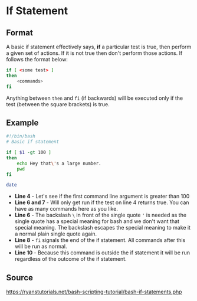 # If Statement

## Format

A basic if statement effectively says, **if** a particular test is true, then perform a given set of actions. If it is not true then don't perform those actions. If follows the format below:

```bash
if [ <some test> ]
then
	<commands>
fi
```
Anything between `then` and `fi` (if backwards) will be executed only if the test (between the square brackets) is true.

## Example

```bash
#!/bin/bash
# Basic if statement

if [ $1 -gt 100 ]
then
	echo Hey that\'s a large number.
	pwd
fi

date
```

-   **Line 4** - Let's see if the first command line argument is greater than 100
-   **Line 6 and 7** - Will only get run if the test on line 4 returns true. You can have as many commands here as you like.
-   **Line 6** - The backslash ` \ ` in front of the single quote ` ' ` is needed as the single quote has a special meaning for bash and we don't want that special meaning. The backslash escapes the special meaning to make it a normal plain single quote again.
-   **Line 8** - `fi` signals the end of the if statement. All commands after this will be run as normal.
-   **Line 10** - Because this command is outside the if statement it will be run regardless of the outcome of the if statement.


## Source

https://ryanstutorials.net/bash-scripting-tutorial/bash-if-statements.php